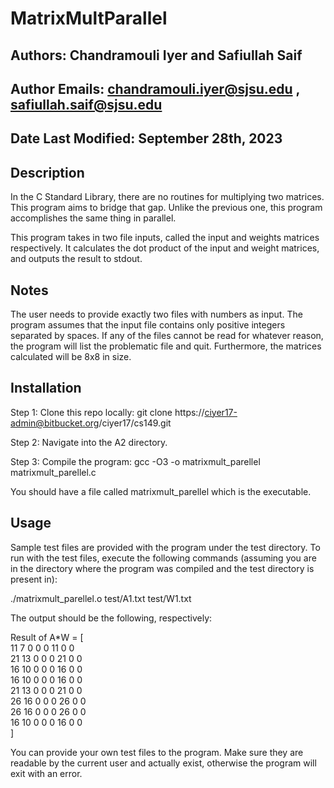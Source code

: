 # **MatrixMultParallel**

## Authors: Chandramouli Iyer and Safiullah Saif
## Author Emails: chandramouli.iyer@sjsu.edu , safiullah.saif@sjsu.edu
## Date Last Modified: September 28th, 2023


## Description
In the C Standard Library, there are no routines for multiplying two matrices. This 
program aims to bridge that gap. Unlike the previous one, this program accomplishes the 
same thing in parallel.

This program takes in two file inputs, called the input and weights matrices 
respectively. It calculates the dot product of the input and weight matrices, and outputs 
the result to stdout.

## Notes
The user needs to provide exactly two files with numbers as input. The program 
assumes that the input file contains only positive integers separated by spaces. If any 
of the files cannot be read for whatever reason, the program will list the problematic 
file and quit. Furthermore, the matrices calculated will be 8x8 in size.

## Installation
Step 1: Clone this repo locally: git clone https://ciyer17-admin@bitbucket.org/ciyer17/cs149.git  

Step 2: Navigate into the A2 directory.  

Step 3: Compile the program: gcc -O3 -o matrixmult_parellel matrixmult_parellel.c  

You should have a file called matrixmult_parellel which is the executable.

## Usage
Sample test files are provided with the program under the test directory. To run with 
the test files, execute the following commands (assuming you are in the directory where 
the program was compiled and the test directory is present in):

./matrixmult_parellel.o test/A1.txt test/W1.txt


The output should be the following, respectively:

Result of A*W = [ <br />
11   7  0  0  0  11  0  0 <br />
21  13  0  0  0  21  0  0 <br />
16  10  0  0  0  16  0  0 <br />
16  10  0  0  0  16  0  0 <br />
21  13  0  0  0  21  0  0 <br />
26  16  0  0  0  26  0  0 <br />
26  16  0  0  0  26  0  0 <br />
16  10  0  0  0  16  0  0 <br />
] <br />


You can provide your own test files to the program. Make sure they are readable by the 
current user and actually exist, otherwise the program will exit with an error.

